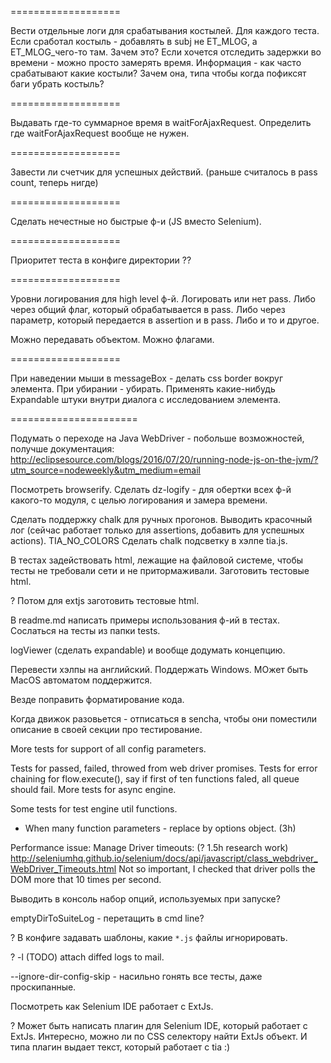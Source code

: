 ===================

Вести отдельные логи для срабатывания костылей.
Для каждого теста.
Если сработал костыль - добавлять в subj не ET_MLOG, а ET_MLOG_чего-то там.
Зачем это?
Если хочется отследить задержки во времени - можно просто замерять время.
Информация - как часто срабатывают какие костыли?
Зачем она, типа чтобы когда пофиксят баги убрать костыль?

===================

Выдавать где-то суммарное время в waitForAjaxRequest.
Определить где waitForAjaxRequest вообще не нужен.

===================

Завести ли счетчик для успешных действий.
(раньше считалось в pass count, теперь нигде)

===================

Сделать нечестные но быстрые ф-и (JS вместо Selenium).

===================

Приоритет теста в конфиге директории ??

===================

Уровни логирования для high level ф-й.
Логировать или нет pass.
Либо через общий флаг, который обрабатывается в pass.
Либо через параметр, который передается в assertion и в pass.
Либо и то и другое.

Можно передавать объектом.
Можно флагами.

===================

При наведении мыши в messageBox - делать css border вокруг элемента.
При убирании - убирать.
Применять какие-нибудь Expandable штуки внутри диалога с исследованием элемента.

======================


Подумать о переходе на Java WebDriver - побольше возможностей, получше документация:
http://eclipsesource.com/blogs/2016/07/20/running-node-js-on-the-jvm/?utm_source=nodeweekly&utm_medium=email

Посмотреть browserify.
Сделать dz-logify - для обертки всех ф-й какого-то модуля, с целью логирования и замера времени.

Сделать поддержку chalk для ручных прогонов.
Выводить красочный лог (сейчас работает только для assertions, добавить для успешных actions).
TIA_NO_COLORS
Сделать chalk подсветку в хэлпе tia.js.

В тестах задействовать html, лежащие на файловой системе,
чтобы тесты не требовали сети и не притормаживали.
Заготовить тестовые html.

? Потом для extjs заготовить тестовые html.

В readme.md написать примеры использования ф-ий в тестах.
Сослаться на тесты из папки tests.

logViewer (сделать expandable) и вообще додумать концепцию.

Перевести хэлпы на английский.
Поддержать Windows.
МОжет быть MacOS  автоматом поддержится.

Везде поправить форматирование кода.

Когда движок разовьется - отписаться в sencha, чтобы они поместили описание в своей секции
про тестирование.

More tests for support of all config parameters.

Tests for passed, failed, throwed from web driver promises.
Tests for error chaining for flow.execute(), say if first of ten functions faled, all queue should fail.
More tests for async engine.

Some tests for test engine util functions.

* When many function parameters - replace by options object. (3h)

Performance issue: Manage Driver timeouts: (? 1.5h research work)
http://seleniumhq.github.io/selenium/docs/api/javascript/class_webdriver_WebDriver_Timeouts.html
Not so important, I checked that driver polls the DOM more that 10 times per second.


Выводить в консоль набор опций, используемых при запуске?

emptyDirToSuiteLog - перетащить в cmd line?

? В конфиге задавать шаблоны, какие `*.js` файлы игнорировать.

? -l (TODO) attach diffed logs to mail.

--ignore-dir-config-skip - насильно гонять все тесты, даже проскипанные.

Посмотреть как Selenium IDE работает с ExtJs.

? Может быть написать плагин для Selenium IDE, который работает с ExtJs.
Интересно, можно ли по CSS селектору найти ExtJs объект.
И типа плагин выдает текст, который работает с tia :)



